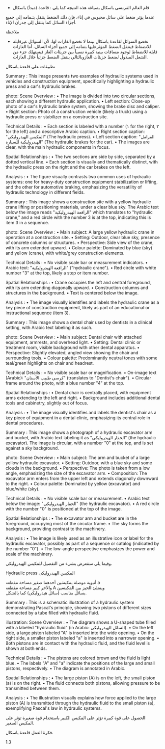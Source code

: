 * قام العالم الفرنسى باسكال بصياغة هذه النتيجة كما يلى :
قاعدة (مبدأ) باسكال <!-- text, from page 0 (l=0.468,t=0.075,r=0.939,b=0.132), with ID 9832c9d4-0437-4cc6-82cd-f8eb1c6c9aa0 -->

عندما يؤثر ضغط على سائل محبوس في إناء، فإن ذلك الضغط ينتقل بتـمامه إلى جميع أجزاء السائل كما ينتقل إلى جدران الإناء. <!-- text, from page 0 (l=0.083,t=0.134,r=0.928,b=0.190), with ID 5bdfa6b7-fedb-4d54-aa64-39c26766e03d -->

ملاحظة

* تخضع السوائل لقاعدة باسكال بينما لا تخضع الغازات لها.
لأن السوائل غيرقابلة للانضغاط فينتقل الضغط المؤثرعليها بتمامه إلى جميع أجزاء السائل، أما الغازات قابلة للانضغاط لوجود مسافات بينية كبيرة نسبياً بين جزيئات الغاز فيستهلك جزء من الشغل المبذول لضغط جزيئات الغازوبالتالي ينتقل الضغط جزئياً خلال الغازات. <!-- text, from page 0 (l=0.080,t=0.205,r=0.932,b=0.346), with ID 7542be85-efd3-46c8-ba8b-86a52ca75086 -->

تطبيقات على قاعدة باسكال <!-- text, from page 0 (l=0.645,t=0.364,r=0.936,b=0.399), with ID 8e9f6dfe-525b-4aff-b588-51dc44eb60ea -->

Summary : This image presents two examples of hydraulic systems used in vehicles and construction equipment, specifically highlighting a hydraulic press and a car's hydraulic brakes.

photo:
Scene Overview :
  • The image is divided into two circular sections, each showing a different hydraulic application.
  • Left section: Close-up photo of a car's hydraulic brake system, showing the brake disc and caliper.
  • Right section: Photo of a construction vehicle (likely a truck) using a hydraulic press or stabilizer on a construction site.

Technical Details :
  • Each section is labeled with a number (١ for the right, ٢ for the left) and a descriptive Arabic caption.
  • Right section caption: "المكبس الهيدروليكي" (The hydraulic press).
  • Left section caption: "الفرامل الهيدروليكية للسيارة" (The hydraulic brakes for the car).
  • The images are clear, with the main hydraulic components in focus.

Spatial Relationships :
  • The two sections are side by side, separated by a dotted vertical line.
  • Each section is visually and thematically distinct, with the hydraulic press on the right and the car brakes on the left.

Analysis :
  • The figure visually contrasts two common uses of hydraulic systems: one for heavy-duty construction equipment stabilization or lifting, and the other for automotive braking, emphasizing the versatility of hydraulic technology in different fields. <!-- figure, from page 0 (l=0.588,t=0.407,r=0.930,b=0.587), with ID 0d6ecfb5-c7ed-4464-a19f-f1ae100d290e -->

Summary : This image shows a construction site with a yellow hydraulic crane lifting or positioning materials, under a clear blue sky. The Arabic text below the image reads "الرافعة الهيدروليكية" which translates to "hydraulic crane," and a red circle with the number 3 is at the top, indicating this is item 3 in a sequence.

photo:
Scene Overview :
  • Main subject: A large yellow hydraulic crane in operation at a construction site.
  • Setting: Outdoor, clear blue sky, presence of concrete columns or structures.
  • Perspective: Side view of the crane, with its arm extended upward.
  • Colour palette: Dominated by blue (sky) and yellow (crane), with white/grey construction elements.

Technical Details :
  • No visible scale bar or measurement indicators.
  • Arabic text: "الرافعة الهيدروليكية" ("hydraulic crane").
  • Red circle with white number "3" at the top, likely a step or item number.

Spatial Relationships :
  • Crane occupies the left and central foreground, with its arm extending diagonally upward.
  • Construction columns and structures in the background.
  • Text is centered below the image.

Analysis :
  • The image visually identifies and labels the hydraulic crane as a key piece of construction equipment, likely as part of an educational or instructional sequence (item 3). <!-- figure, from page 0 (l=0.424,t=0.412,r=0.588,b=0.583), with ID 6d693a9b-959d-4369-94ae-7ae8b0dde0a6 -->

Summary : This image shows a dental chair used by dentists in a clinical setting, with Arabic text labeling it as such.

photo:
Scene Overview :
  • Main subject: Dental chair with attached equipment, armrests, and overhead light.
  • Setting: Dental clinic or treatment room, visible background with other dental apparatus.
  • Perspective: Slightly elevated, angled view showing the chair and surrounding tools.
  • Colour palette: Predominantly neutral tones with some teal/green highlights on chair and headrest.

Technical Details :
  • No visible scale bar or magnification.
  • On-image text (Arabic): "كرسي طبيب الأسنان" (translates to "Dentist's chair").
  • Circular frame around the photo, with a blue number "4" at the top.

Spatial Relationships :
  • Dental chair is centrally placed, with equipment arms extending to the left and right.
  • Background includes additional dental tools and cabinetry, slightly out of focus.

Analysis :
  • The image visually identifies and labels the dentist's chair as a key piece of equipment in a dental clinic, emphasizing its central role in dental procedures. <!-- figure, from page 0 (l=0.261,t=0.408,r=0.427,b=0.587), with ID c699308d-90fa-48ab-8762-7798af3267b8 -->

Summary : This image shows a photograph of a hydraulic excavator arm and bucket, with Arabic text labeling it as "الحفار الهيدروليكي" (the hydraulic excavator). The image is circular, with a number "0" at the top, and is set against a sky background.

photo:
Scene Overview :
  • Main subject: The arm and bucket of a large yellow hydraulic excavator.
  • Setting: Outdoor, with a blue sky and some clouds in the background.
  • Perspective: The photo is taken from a low angle, emphasizing the size of the excavator arm.
  • Composition: The excavator arm enters from the upper left and extends diagonally downward to the right.
  • Colour palette: Dominated by yellow (excavator) and blue/white (sky).

Technical Details :
  • No visible scale bar or measurement.
  • Arabic text below the image: "الحفار الهيدروليكي" (the hydraulic excavator).
  • A red circle with the number "0" is positioned at the top of the image.

Spatial Relationships :
  • The excavator arm and bucket are in the foreground, occupying most of the circular frame.
  • The sky forms the background, providing contrast to the machinery.

Analysis :
  • The image is likely used as an illustrative icon or label for the hydraulic excavator, possibly as part of a sequence or catalog (indicated by the number "0").
  • The low-angle perspective emphasizes the power and scale of the machinery. <!-- figure, from page 0 (l=0.086,t=0.411,r=0.264,b=0.584), with ID 34b82851-31b6-4028-b864-1d518d0b6273 -->

وفيما يلي ستتعرض بشيء من التفصيل للمكبس الهيدروليكي. <!-- text, from page 0 (l=0.452,t=0.604,r=0.937,b=0.634), with ID e6b4fdf1-78cc-4d70-a8f7-b2720e53cdbb -->

Hydraulic press المكبس الهيدروليكى <!-- text, from page 0 (l=0.544,t=0.640,r=0.937,b=0.672), with ID d3d647e5-8dcc-44c9-a91f-85bd300bc39f -->

أنبوبة موصلة بمكبسَين أحدهما صغير مساحة مقطعه a  
والآخر كبير مساحة مقطعه A ويمتلئ الحيز بين المكبسين  
بسائل مناسب (سائل هيدروليكي) كما بالشكل. <!-- text, from page 0 (l=0.334,t=0.677,r=0.929,b=0.800), with ID 5b1c2733-de66-4896-bd5b-84c1665a00fd -->

Summary : This is a schematic illustration of a hydraulic system demonstrating Pascal's principle, showing two pistons of different sizes connected by a tube filled with hydraulic fluid.

illustration:
Scene Overview :
  • The diagram shows a U-shaped tube filled with a labeled "hydraulic fluid" (in Arabic: السائل الهيدروليكي).
  • On the left side, a large piston labeled "A" is inserted into the wide opening.
  • On the right side, a smaller piston labeled "a" is inserted into a narrower opening.
  • Both pistons are in contact with the hydraulic fluid, and the fluid level is shown at both ends.

Technical Details :
  • The pistons are colored brown and the fluid is light blue.
  • The labels "A" and "a" indicate the positions of the large and small pistons, respectively.
  • The diagram is annotated in Arabic.

Spatial Relationships :
  • The large piston (A) is on the left, the small piston (a) is on the right.
  • The fluid connects both pistons, allowing pressure to be transmitted between them.

Analysis :
  • The illustration visually explains how force applied to the large piston (A) is transmitted through the hydraulic fluid to the small piston (a), exemplifying Pascal's law in hydraulic systems. <!-- figure, from page 0 (l=0.079,t=0.662,r=0.350,b=0.780), with ID 46183ce7-5004-41a6-8bbb-d8365524f54d -->

الحصول على قوة كبيرة تؤثر على المكبس الكبير باستحدام قوة صغيرة تؤثر على المكبس الصغير. <!-- text, from page 0 (l=0.131,t=0.801,r=0.931,b=0.840), with ID 298dff1d-17f6-4c0e-90b2-b5963326d99a -->

فكرة العمل
قاعدة باسكال. <!-- text, from page 0 (l=0.729,t=0.861,r=0.930,b=0.907), with ID 8bb74692-72d2-4cc9-8e68-3286c09ef91b -->

$1.3$ <!-- marginalia, from page 0 (l=0.089,t=0.941,r=0.130,b=0.961), with ID 15f96d9d-dae0-4ba4-97f8-ca1a8621c375 -->